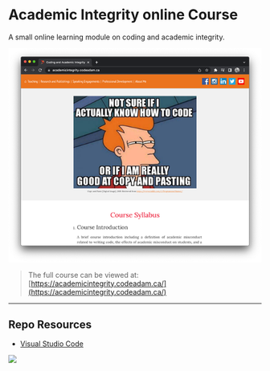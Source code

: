 # Academic Integrity online Course

A small online learning module on coding and academic integrity. 

![Academic Integrity](_readme/screenshot-academic.png)

> The full course can be viewed at:  
> [https://academicintegrity.codeadam.ca/](https://academicintegrity.codeadam.ca/)

***

## Repo Resources

* [Visual Studio Code](https://code.visualstudio.com/)

<a href="https://codeadam.ca">
<img src="https://codeadam.ca/images/code-block.png" width="100">
</a>
